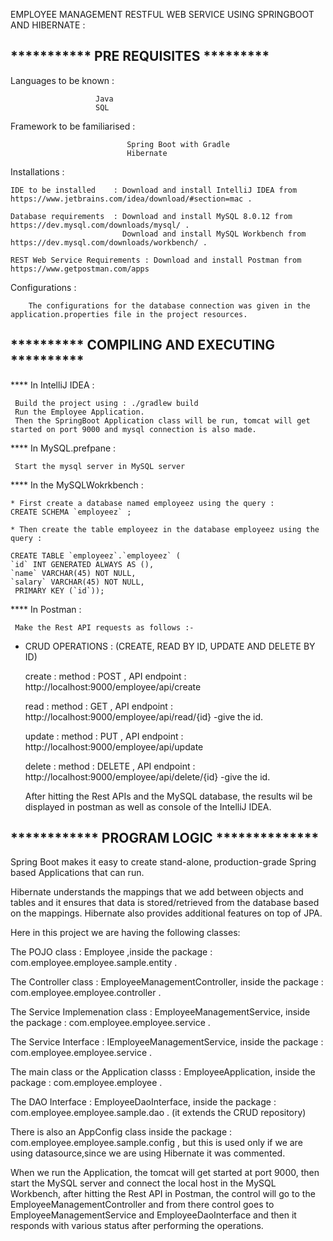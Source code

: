 EMPLOYEE MANAGEMENT RESTFUL WEB SERVICE USING SPRINGBOOT AND HIBERNATE :


***********  PRE REQUISITES *********
-------------------------------------


Languages to be known : 
                       
                       Java 
                       SQL 
                       
Framework to be familiarised : 

                              Spring Boot with Gradle
                              Hibernate

Installations :

    IDE to be installed    : Download and install IntelliJ IDEA from https://www.jetbrains.com/idea/download/#section=mac .
    
    Database requirements  : Download and install MySQL 8.0.12 from https://dev.mysql.com/downloads/mysql/ .
                             Download and install MySQL Workbench from https://dev.mysql.com/downloads/workbench/ .
    
    REST Web Service Requirements : Download and install Postman from https://www.getpostman.com/apps

Configurations : 

        The configurations for the database connection was given in the application.properties file in the project resources.



                        
********** COMPILING AND EXECUTING **********
---------------------------------------------

**** In IntelliJ IDEA :

     Build the project using : ./gradlew build
     Run the Employee Application.
     Then the SpringBoot Application class will be run, tomcat will get started on port 9000 and mysql connection is also made.



**** In MySQL.prefpane :

     Start the mysql server in MySQL server 



**** In the MySQLWokrkbench :

    * First create a database named employeez using the query :
    CREATE SCHEMA `employeez` ;
                                                                         
    * Then create the table employeez in the database employeez using the query :

    CREATE TABLE `employeez`.`employeez` (
    `id` INT GENERATED ALWAYS AS (),
    `name` VARCHAR(45) NOT NULL,
    `salary` VARCHAR(45) NOT NULL,
     PRIMARY KEY (`id`));



**** In Postman :

     Make the Rest API requests as follows :-
     
   * CRUD OPERATIONS :   (CREATE, READ BY ID, UPDATE AND DELETE BY ID)
     
     create : 
             method : POST , API endpoint : http://localhost:9000/employee/api/create
     
     read : 
           method : GET , API endpoint : http://localhost:9000/employee/api/read/{id}              -give the id.
     
     update : 
           method : PUT , API endpoint : http://localhost:9000/employee/api/update
     
     delete : 
           method : DELETE , API endpoint : http://localhost:9000/employee/api/delete/{id}         -give the id.
     
     
     After hitting the Rest APIs and the MySQL database, the results wil be displayed in postman as well as console of the IntelliJ IDEA.


************ PROGRAM LOGIC **************
-----------------------------------------


Spring Boot makes it easy to create stand-alone, production-grade Spring based Applications that can run.

Hibernate understands the mappings that we add between objects and tables and it ensures that data is stored/retrieved from the database based on the mappings.
Hibernate also provides additional features on top of JPA.

Here in this project we are having the following classes:

The POJO class : 
         Employee ,inside the package : com.employee.employee.sample.entity .

The Controller class :
         EmployeeManagementController, inside the package : com.employee.employee.controller .

The Service Implemenation class : 
         EmployeeManagementService, inside the package : com.employee.employee.service .

The Service Interface : 
         IEmployeeManagementService, inside the package : com.employee.employee.service .

The main class or the Application classs :
         EmployeeApplication, inside the package : com.employee.employee .

The DAO Interface : 
         EmployeeDaoInterface, inside the package : com.employee.employee.sample.dao . (it extends the CRUD repository)

There is also an AppConfig class inside the package : com.employee.employee.sample.config , but this is used only if we are using datasource,since we are using Hibernate it was commented.

When we run the Application, the tomcat will get started at port 9000, then start the MySQL server and connect the local host in the MySQL Workbench, after hitting the Rest API in Postman, the control will go to the EmployeeManagementController and from there control goes to EmployeeManagementService and EmployeeDaoInterface and then it responds with various status after performing the operations.

